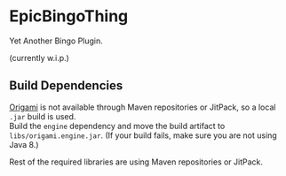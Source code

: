 # EpicBingoThing

Yet Another Bingo Plugin.

(currently w.i.p.)

## Build Dependencies
[Origami](https://github.com/AsoDesu/Origami) is not available through Maven repositories or JitPack, so a local `.jar` build is used.  
Build the `engine` dependency and move the build artifact to `libs/origami.engine.jar`. (If your build fails, make sure you are not using Java 8.)  

Rest of the required libraries are using Maven repositories or JitPack.

